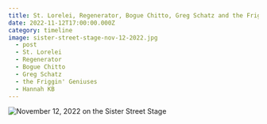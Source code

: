 ```yaml
---
title: St. Lorelei, Regenerator, Bogue Chitto, Greg Schatz and the Friggin' Geniuses, Hannah KB
date: 2022-11-12T17:00:00.000Z
category: timeline
image: sister-street-stage-nov-12-2022.jpg
  - post 
  - St. Lorelei
  - Regenerator
  - Bogue Chitto
  - Greg Schatz
  - the Friggin' Geniuses
  - Hannah KB
---
```



![November 12, 2022 on the Sister Street Stage](/static/img/sister-street-stage-nov-12-2022.jpg)